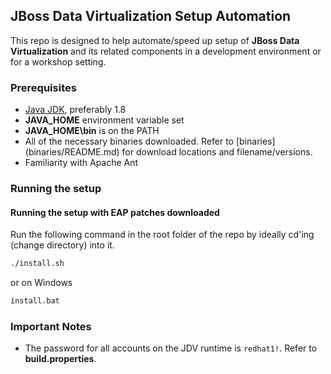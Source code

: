 ## JBoss Data Virtualization Setup Automation

This repo is designed to help automate/speed up setup of **JBoss Data Virtualization** and its related components in a development environment or for a workshop setting.

### Prerequisites

* [Java JDK](http://www.oracle.com/technetwork/java/javase/downloads/jdk8-downloads-2133151.html), preferably 1.8 
* **JAVA_HOME** environment variable set
* **JAVA_HOME\bin** is on the PATH
* All of the necessary binaries downloaded. Refer to [binaries] (binaries/README.md) for download locations and filename/versions.
* Familiarity with Apache Ant

### Running the setup

#### Running the setup with EAP patches downloaded

Run the following command in the root folder of the repo by ideally cd'ing (change directory) into it.

```sh
./install.sh 
```

or on Windows 

```bat
install.bat
```
### Important Notes

* The password for all accounts on the JDV runtime is `redhat1!`. Refer to **build.properties**.
